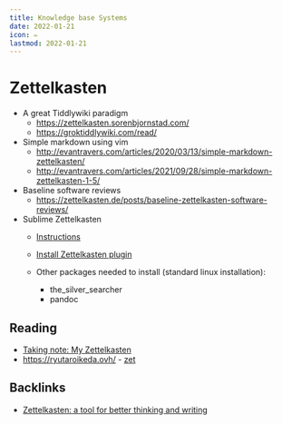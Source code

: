 ```yaml
---
title: Knowledge base Systems 
date: 2022-01-21
icon: ✏️
lastmod: 2022-01-21
---
```



# Zettelkasten

- A great Tiddlywiki paradigm
    - https://zettelkasten.sorenbjornstad.com/
    - https://groktiddlywiki.com/read/
- Simple markdown using vim
    - http://evantravers.com/articles/2020/03/13/simple-markdown-zettelkasten/
    - http://evantravers.com/articles/2021/09/28/simple-markdown-zettelkasten-1-5/
- Baseline software reviews
    - https://zettelkasten.de/posts/baseline-zettelkasten-software-reviews/
- Sublime Zettelkasten
    - [Instructions](https://www.sublimetext.com/docs/3/linux_repositories.html#dnf)
    - [Install Zettelkasten plugin](https://github.com/renerocksai/sublime_zk#installation)

    - Other packages needed to install (standard linux installation):
        - the_silver_searcher
        - pandoc


## Reading
* [Taking note: My Zettelkasten](https://web.archive.org/web/20200131122229/http://takingnotenow.blogspot.com/2015/12/my-zettelkasten.html)
* https://ryutaroikeda.ovh/ - [zet](https://ryutaroikeda.ovh/zet/html/index.html)

## Backlinks
* [Zettelkasten: a tool for better thinking and writing](https://jitterbug.cc/zettelkasten-a-tool-for-better-thinking-and-writing/)